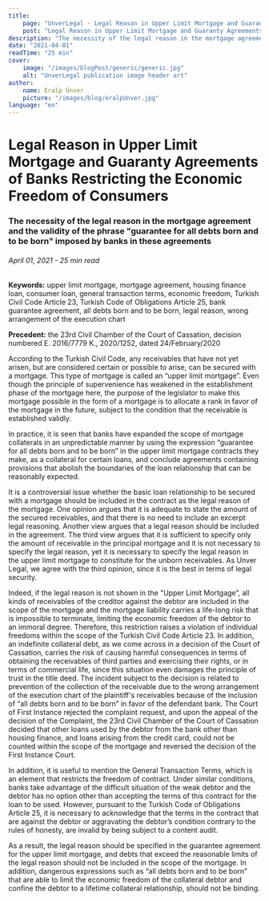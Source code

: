 ```yaml
---
title:
    page: "UnverLegal - Legal Reason in Upper Limit Mortgage and Guaranty Agreements of Banks Restricting the Economic Freedom of Consumers"
    post: "Legal Reason in Upper Limit Mortgage and Guaranty Agreements of Banks Restricting the Economic Freedom of Consumers"
description: "The necessity of the legal reason in the mortgage agreement and the validity of the phrase \"guarantee for all debts born and to be born\" imposed by banks in these agreements"
date: "2021-04-01"
readTime: "25 min"
cover:
    image: "/images/blogPost/generic/generic.jpg"
    alt: "UnverLegal publication image header art"
author:
    name: Eralp Ünver
    picture: "/images/blog/eralpUnver.jpg"
language: "en"
---
```


# Legal Reason in Upper Limit Mortgage and Guaranty Agreements of Banks Restricting the Economic Freedom of Consumers

### The necessity of the legal reason in the mortgage agreement and the validity of the phrase "guarantee for all debts born and to be born" imposed by banks in these agreements

###### April 01, 2021 - 25 min read

**Keywords:** upper limit mortgage, mortgage agreement, housing finance loan, consumer loan, general transaction terms, economic freedom, Turkish Civil Code Article 23, Turkish Code of Obligations Article 25, bank guarantee agreement, all debts born and to be born, legal reason, wrong arrangement of the execution chart

**Precedent:** the 23rd Civil Chamber of the Court of Cassation, decision numbered E. 2016/7779 K., 2020/1252, dated 24/February/2020 

According to the Turkish Civil Code, any receivables that have not yet arisen, but are considered certain or possible to arise, can be secured with a mortgage. This type of mortgage is called an “upper limit mortgage”. Even though the principle of supervenience has weakened in the establishment phase of the mortgage here, the purpose of the legislator to make this mortgage possible in the form of a mortgage is to allocate a rank in favor of the mortgage in the future, subject to the condition that the receivable is established validly. 

In practice, it is seen that banks have expanded the scope of mortgage collaterals in an unpredictable manner by using the expression “guarantee for all debts born and to be born” in the upper limit mortgage contracts they make, as a collateral for certain loans, and conclude agreements containing provisions that abolish the boundaries of the loan relationship that can be reasonably expected.

It is a controversial issue whether the basic loan relationship to be secured with a mortgage should be included in the contract as the legal reason of the mortgage. One opinion argues that it is adequate to state the amount of the secured receivables, and that there is no need to include an excerpt legal reasoning. Another view argues that a legal reason should be included in the agreement. The third view argues that it is sufficient to specify only the amount of receivable in the principal mortgage and it is not necessary to specify the legal reason, yet it is necessary to specify the legal reason in the upper limit mortgage to constitute for the unborn receivables. As Unver Legal, we agree with the third opinion, since it is the best in terms of legal security.

Indeed, if the legal reason is not shown in the "Upper Limit Mortgage”, all kinds of receivables of the creditor against the debtor are included in the scope of the mortgage and the mortgage liability carries a life-long risk that is impossible to terminate, limiting the economic freedom of the debtor to an immoral degree. Therefore, this restriction raises a violation of individual freedoms within the scope of the Turkish Civil Code Article 23. In addition, an indefinite collateral debt, as we come across in a decision of the Court of Cassation, carries the risk of causing harmful consequences in terms of obtaining the receivables of third parties and exercising their rights, or in terms of commercial life, since this situation even damages the principle of trust in the title deed. The incident subject to the decision is related to prevention of the collection of the receivable due to the wrong arrangement of the execution chart of the plaintiff's receivables because of the inclusion of “all debts born and to be born” in favor of the defendant bank. The Court of First Instance rejected the complaint request, and upon the appeal of the decision of the Complaint, the 23rd Civil Chamber of the Court of Cassation decided that other loans used by the debtor from the bank other than housing finance, and loans arising from the credit card, could not be counted within the scope of the mortgage and reversed the decision of the First Instance Court.

In addition, it is useful to mention the General Transaction Terms, which is an element that restricts the freedom of contract. Under similar conditions, banks take advantage of the difficult situation of the weak debtor and the debtor has no option other than accepting the terms of this contract for the loan to be used. However, pursuant to the Turkish Code of Obligations Article 25, it is necessary to acknowledge that the terms in the contract that are against the debtor or aggravating the debtor’s condition contrary to the rules of honesty, are invalid by being subject to a content audit. 

As a result, the legal reason should be specified in the guarantee agreement for the upper limit mortgage, and debts that exceed the reasonable limits of the legal reason should not be included in the scope of the mortgage. In addition, dangerous expressions such as “all debts born and to be born” that are able to limit the economic freedom of the collateral debtor and confine the debtor to a lifetime collateral relationship, should not be binding.



